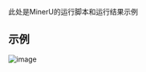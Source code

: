 此处是MinerU的运行脚本和运行结果示例

## 示例
![image](https://github.com/user-attachments/assets/4ab0b154-448c-444e-bb98-112bb9b5daf4)
